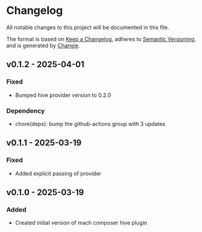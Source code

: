 # Changelog
All notable changes to this project will be documented in this file.

The format is based on [Keep a Changelog](https://keepachangelog.com/en/1.0.0/),
adheres to [Semantic Versioning](https://semver.org/spec/v2.0.0.html),
and is generated by [Changie](https://github.com/miniscruff/changie).


## v0.1.2 - 2025-04-01
### Fixed
* Bumped hive provider version to 0.2.0
### Dependency
* chore(deps): bump the github-actions group with 3 updates

## v0.1.1 - 2025-03-19
### Fixed
* Added explicit passing of provider

## v0.1.0 - 2025-03-19
### Added
* Created initial version of mach composer hive plugin
